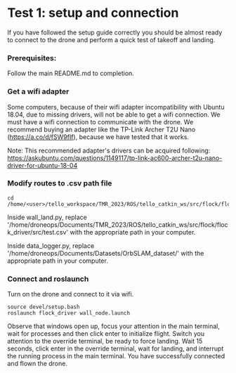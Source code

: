 # Test 1: setup and connection

If you have followed the setup guide correctly you should be almost ready to connect to the drone and perform a quick test of takeoff and landing.

### Prerequisites:
Follow the main README.md to completion.

### Get a wifi adapter
Some computers, because of their wifi adapter incompatibility with Ubuntu 18.04, due to missing drivers, will not be able to get a wifi connection. We must have a wifi connection to communicate with the drone. We recommend buying an adapter like the TP-Link Archer T2U Nano (https://a.co/d/fSW9fIf), because we have tested that it works.


Note: This recommended adapter's drivers can be acquired following: https://askubuntu.com/questions/1149117/tp-link-ac600-archer-t2u-nano-driver-for-ubuntu-18-04

### Modify routes to .csv path file
```
cd /home/<user>/tello_workspace/TMR_2023/ROS/tello_catkin_ws/src/flock/flock_driver/src
```
Inside wall_land.py, replace '/home/droneops/Documents/TMR_2023/ROS/tello_catkin_ws/src/flock/flock_driver/src/test.csv' with the appropriate path in your computer.

Inside data_logger.py, replace '/home/droneops/Documents/Datasets/OrbSLAM_dataset/' with the appropriate path in your computer.

### Connect and roslaunch
Turn on the drone and connect to it via wifi.
```
source devel/setup.bash
roslaunch flock_driver wall_node.launch
```
Observe that windows open up, focus your attention in the main terminal, wait for processes and then click enter to initialize flight. Switch you attention to the override terminal, be ready to force landing. Wait 15 seconds, click enter in the override terminal, wait for landing, and interrupt the running process in the main terminal.
You have successfully connected and flown the drone.
